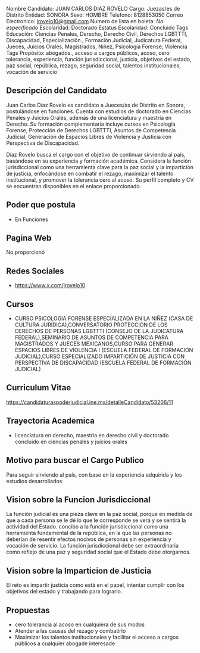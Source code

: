 Nombre Candidato: JUAN CARLOS DIAZ ROVELO
Cargo: Juezas/es de Distrito
Entidad: SONORA
Sexo: HOMBRE
Telefono: 8128853050
Correo Electronico: jrovelo10@gmail.com
Numero de lista en boleta: *No especificado*
Escolaridad: Doctorado
Estatus Escolaridad: Concluido
Tags Educación: Ciencias Penales, Derecho, Derecho Civil, Derechos LGBTTTI, Discapacidad, Especialización., Formación Judicial, Judicatura Federal, Jueces, Juicios Orales, Magistrados, Niñez, Psicología Forense, Violencia
Tags Propósito: abogados., acceso a cargos públicos, acoso, cero tolerancia, experiencia, función jurisdiccional, justicia, objetivos del estado, paz social, república, rezago, seguridad social, talentos institucionales, vocación de servicio


## Descripción del Candidato 

Juan Carlos Díaz Rovelo es candidato a Jueces/as de Distrito en Sonora, postulándose en funciones. Cuenta con estudios de doctorado en Ciencias Penales y Juicios Orales, además de una licenciatura y maestría en Derecho. Su formación complementaria incluye cursos en Psicología Forense, Protección de Derechos LGBTTTI, Asuntos de Competencia Judicial, Generación de Espacios Libres de Violencia y Justicia con Perspectiva de Discapacidad.

Díaz Rovelo busca el cargo con el objetivo de continuar sirviendo al país, basándose en su experiencia y formación académica. Considera la función jurisdiccional como una herramienta clave para la paz social y la impartición de justicia, enfocándose en combatir el rezago, maximizar el talento institucional, y promover la tolerancia cero al acoso. Su perfil completo y CV se encuentran disponibles en el enlace proporcionado.


## Poder que postula

- En Funciones


## Pagina Web

No proporcionó


## Redes Sociales

- https://www.x.com/jrovelo10


## Cursos

- CURSO PSICOLOGIA FORENSE ESPECIALIZADA EN LA NIÑEZ (CASA DE CULTURA JURÍDICA),CONVERSATORIO PROTECCIÓN DE LOS DERECHOS DE PERSONAS LGBTTTI (CONSEJO DE LA JUDICATURA FEDERAL),SEMINARIO DE ASUNTOS DE COMPETENCIA PARA MAGISTRADOS Y JUECES MEXICANOS,CURSO PARA GENERAR ESPACIOS LIBRES DE VIOLENCIA   I (ESCUELA FEDERAL DE FORMACIÓN JUDICIAL),CURSO ESPECIALIZADO IMPARTICIÓN DE JUSTICIA CON PERSPECTIVA DE DISCAPACIDAD (ESCUELA FEDERAL DE FORMACIÓN JUDICIAL)


## Curriculum Vitae

https://candidaturaspoderjudicial.ine.mx/detalleCandidato/53206/11


## Trayectoria Academica

- licenciatura en derecho, maestria en derecho civil y doctorado concluido en ciencias penales y juicios orales


## Motivo para buscar el Cargo Publico

Para seguir sirviendo al país, con base en la experiencia adquirida y los estudios desarrollados


## Vision sobre la Funcion Jurisdiccional

La función judicial es una pieza clave en la paz social, porque en medida de que a cada persona se le dé lo que le corresponde se verá y se sentirá la actividad del Estado. concibo a la función jurisdiccional como una herramienta fundamental de la república, en la que las personas no deberían de resentir efectos nocivos de personas sin experiencia y vocación de servicio. La función jurisdiccional debe ser extraordinaria como reflejo de una paz y seguridad social que el Estado debe otorgarnos.


## Vision sobre la Imparticion de Justicia

El reto es impartir justicia como está en el papel, intentar cumplir con los objetivos del estado y trabajando para lograrlo.


## Propuestas

- cero tolerancia al acoso en cualquiera de sus modos
- Atender a las causas del rezago y combatirlo
- Maximizar los talentos institucionales y facilitar el acceso a cargos públicos a cualquier abogade interesade

